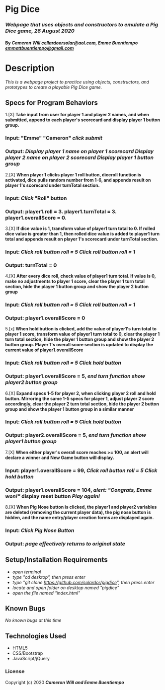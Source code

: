 # Pig Dice

### _Webpage that uses objects and constructors to emulate a Pig Dice game, 26 August 2020_

#### By _**Cameron Will <cellardoorsolar@aol.com>, Emme Buentiempo <emmettbuentiempo@gmail.com>**_

# Description

_This is a webpage project to practice using objects, constructors, and prototypes to create a playable Pig Dice game._

## Specs for Program Behaviors
1.[X] **Take input from user for player 1 and player 2 names, and when submitted, append to each player's scorecard and display player 1 button group.**
### Input: "Emme" "Cameron" *click submit*
### Output: *Display player 1 name on player 1 scorecard* *Display player 2 name on player 2 scorecard* *Display player 1 button group*

2.[X] **When player 1 clicks player 1 roll button, diceroll function is activated, dice pulls random number from 1-6, and appends result on player 1's scorecard under turnTotal section.**
### Input: *Click* "Roll" button
### Output: player1.roll = 3. player1.turnTotal = 3. player1.overallScore = 0.

3.[X] **If dice value is 1, transform value of player1 turn total to 0. If rolled dice value is greater than 1, then rolled dice value is added to player1 turn total and appends result on player 1's scorecard under turnTotal section.**
### Input: *Click roll button* *roll = 5* *Click roll button* *roll = 1*
### Output: turnTotal = 0

4.[X] **After every dice roll, check value of player1 turn total. If value is 0, make no adjustments to player 1 score, clear the player 1 turn total section, hide the player 1 button group and show the player 2 button group**
### Input: *Click roll button* *roll = 5* *Click roll button* *roll = 1*
### Output: player1.overallScore = 0

5.[x] **When hold button is clicked, add the value of player1's turn total to player 1 score, transform value of player1 turn total to 0, clear the player 1 turn total section, hide the player 1 button group and show the player 2 button group. Player 1's overall score section is updated to display the current value of player1.overallScore**
### Input: *Click roll button* *roll = 5* *Click hold button*
### Output: player1.overallScore = 5, *end turn function* *show player2 button group*

6.[X] **Expand specs 1-5 for player 2, when clicking player 2 roll and hold button. Mirroring the same 1-5 specs for player 1, adjust player 2 score accordingly, clear the player 2 turn total section, hide the player 2 button group and show the player 1 button group in a similar manner**
### Input: *Click roll button* *roll = 5* *Click hold button*
### Output: player2.overallScore = 5, *end turn function* *show player1 button group*

7.[X] **When either player's overall score reaches >= 100, an alert will declare a winner and New Game button will display.**
### Input: player1.overallScore = 99, *Click roll button* *roll = 5* *Click hold button*
### Output: player1.overallScore = 104, *alert: "Congrats, Emme won!"* display reset button *Play again!*

8.[X] **When Pig Nose button is clicked, the player1 and player2 variables are deleted (removing the current player data), the pig nose button is hidden, and the name entry/player creation forms are displayed again.**
### Input: *Click Pig Nose Button*
### Output: *page effectively returns to original state*


## Setup/Installation Requirements

* _open terminal_
* _type "cd desktop", then press enter_
* _type "git clone https://github.com/solardor/pigdice", then press enter_
* _locate and open folder on desktop named "pigdice"_
* _open the file named "index.html"_

## Known Bugs

_No known bugs at this time_

## Technologies Used

* HTML5
* CSS/Bootstrap
* JavaScript/jQuery

### License

Copyright (c) 2020 **_Cameron Will and Emme Buentiempo_**

